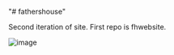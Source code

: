 "# fathershouse" 

Second iteration of site. First repo is fhwebsite.

![image](https://user-images.githubusercontent.com/98496684/209680313-b2778f94-0f21-40b8-8e03-ca4942e5438e.png)

